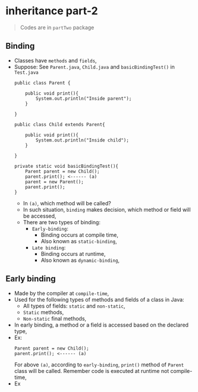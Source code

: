 

# inheritance part-2

> Codes are in `partTwo` package

## Binding
- Classes have `methods` and `fields`,
- Suppose: See `Parent.java`, `Child.java` and `basicBindingTest()` in `Test.java` 
    ```
    public class Parent {
    
        public void print(){
            System.out.println("Inside parent");
        }
        
    }
    ```
    ```
    public class Child extends Parent{
    
        public void print(){
            System.out.println("Inside child");
        }
    
    }
    ```
    ```
    private static void basicBindingTest(){
        Parent parent = new Child();
        parent.print(); <------ (a)
        parent = new Parent();
        parent.print();
    }
    ```
  - In `(a)`, which method will be called?
  - In such situation, `binding` makes decision, which method or field will be accessed,
  - There are two types of binding:
    - `Early-binding`:
      - Binding occurs at compile time,
      - Also known as `static-binding`,
    - `Late binding`:
      - Binding occurs at runtime, 
      - Also known as `dynamic-binding`,



## Early binding
- Made by the compiler at `compile-time`,
- Used for the following types of methods and fields of a class in Java:
  - All types of fields: `static` and `non-static`,
  - `Static` methods,
  - `Non-static` final methods,
- In early binding, a method or a field is accessed based on the declared type,
- Ex:
    ```
    Parent parent = new Child();
    parent.print(); <------ (a)
    ```
  For above `(a)`, according to `early-binding`, `print()` method of `Parent` class will be called. Remember code is executed at runtime not compile-time,
- Ex





 